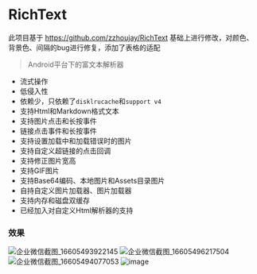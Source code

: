# RichText

此项目基于 https://github.com/zzhoujay/RichText 基础上进行修改，对颜色、背景色、间隔的bug进行修复，添加了表格的适配

> Android平台下的富文本解析器

* 流式操作
* 低侵入性
* 依赖少，只依赖了`disklrucache`和`support v4`
* 支持Html和Markdown格式文本
* 支持图片点击和长按事件
* 链接点击事件和长按事件
* 支持设置加载中和加载错误时的图片
* 支持自定义超链接的点击回调
* 支持修正图片宽高
* 支持GIF图片
* 支持Base64编码、本地图片和Assets目录图片
* 自持自定义图片加载器、图片加载器
* 支持内存和磁盘双缓存
* 已经加入对自定义Html解析器的支持

### 效果
![企业微信截图_16605493922145](https://user-images.githubusercontent.com/13035820/184605742-82558eec-90b5-4168-93be-3931b7278f0c.png)
![企业微信截图_16605496217504](https://user-images.githubusercontent.com/13035820/184605818-fb468e7b-5e8d-42b9-a8a0-ebbf0f4554a6.png)
![企业微信截图_16605494077053](https://user-images.githubusercontent.com/13035820/184605777-eadc62bd-8e92-4509-9f52-1e70acbcf69a.png)
![image](https://user-images.githubusercontent.com/13035820/184605879-dbbfc29c-5efd-4464-b079-8b6c49fec7d3.png)



